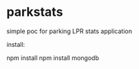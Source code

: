 parkstats
=========

simple poc for parking LPR stats application

install:

npm install
npm install mongodb


